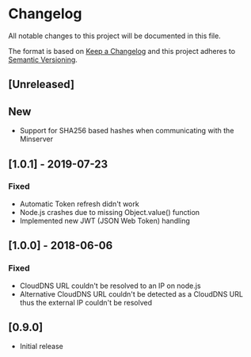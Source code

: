 # Changelog
All notable changes to this project will be documented in this file.

The format is based on [Keep a Changelog](https://keepachangelog.com/en/1.0.0/)
and this project adheres to [Semantic Versioning](https://semver.org/spec/v2.0.0.html).

## [Unreleased]
## New
- Support for SHA256 based hashes when communicating with the Minserver

## [1.0.1] - 2019-07-23
### Fixed
- Automatic Token refresh didn't work
- Node.js crashes due to missing Object.value() function
- Implemented new JWT (JSON Web Token) handling

## [1.0.0] - 2018-06-06
### Fixed
- CloudDNS URL couldn't be resolved to an IP on node.js
- Alternative CloudDNS URL couldn't be detected as a CloudDNS URL thus the external IP couldn't be resolved

## [0.9.0]
- Initial release
